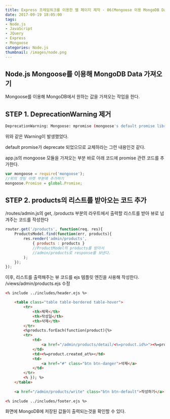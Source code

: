 ```yaml
---
title: Express 프레임워크를 이용한 웹 페이지 제작 - 06(Mongoose 이용 MongoDB Data 가져오기)
date: 2017-09-19 18:05:00
tags: 
- Node.js
- JavaScript
- JQuery
- Express
- Mongoose
categories: Node.js
thumbnail: /images/node.png
---
```


## **Node.js Mongoose를 이용해 MongoDB Data 가져오기**

Mongoose를 이용해 MongoDB에서 원하는 값을 가져오는 작업을 한다.

## STEP 1. DeprecationWarning 제거

```bash
DeprecationWarning: Mongoose: mpromise (mongoose's default promise library) is deprecated, plug in your own promise library instead: http://mongoosejs.com/docs/promises.html
```
위와 같은 Warning이 발생했었다.

default promise가 deprecate 되었으므로 교체하라는 그런 내용인것 같다.

app.js의 mongoose 모듈을 가져오는 부분 바로 아래 코드에 promise 관련 코드를 추가한다.
```javascript
var mongoose = require('mongoose');
//위의 셋팅 아랫 부분에 추가하기
mongoose.Promise = global.Promise;
```

## STEP 2. products의 리스트를 받아오는 코드 추가

/routes/admin.js의
get, /products 부분의 라우트에서 출력할 리스트를 받아
뷰로 넘겨주는 코드를 작성한다
```javascript
router.get('/products', function(req, res){
    ProductsModel.find(function(err, products){
        res.render('admin/products', 
            { products : products }    
            //ProductModel의 products를 받아서
            //admin/products로 response를 보낸다.
        );
    });
});
```

이후, 리스트를 출력해주는 뷰 코드를 ejs 템플릿 엔진을 사용해 작성한다.
/views/admin/products.ejs 수정
```html
<% include ../includes/header.ejs %>

    <table class="table table-bordered table-hover">
        <tr>
            <th>제목</th>
            <th>작성일</th>
            <th>삭제</th>
        </tr>
        <%products.forEach(function(product){%>
        <tr>
            <td>
                <a href="/admin/products/detail/<%=product.id%>"><%=product.name%></a>
            </td>
            <td><%=product.created_at%></td>
            <td>
                <a href="#" class="btn btn-danger">삭제</a>
            </td>
        </tr>
        <% }); %>
    </table>
 
    <a href="/admin/products/write" class="btn btn-default">작성하기</a>
 
<% include ../includes/footer.ejs %>
```

화면에 MongoDB에 저장된 값들이 출력되는것을 확인할 수 있다.